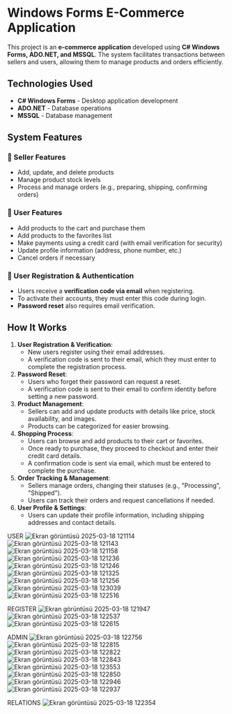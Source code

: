 # Windows Forms E-Commerce Application

This project is an **e-commerce application** developed using **C# Windows Forms, ADO.NET, and MSSQL**. The system facilitates transactions between sellers and users, allowing them to manage products and orders efficiently.

## Technologies Used
- **C# Windows Forms** - Desktop application development
- **ADO.NET** - Database operations
- **MSSQL** - Database management

## System Features

### 🔹 Seller Features
- Add, update, and delete products
- Manage product stock levels
- Process and manage orders (e.g., preparing, shipping, confirming orders)

### 🔹 User Features
- Add products to the cart and purchase them
- Add products to the favorites list
- Make payments using a credit card (with email verification for security)
- Update profile information (address, phone number, etc.)
- Cancel orders if necessary

### 🔹 User Registration & Authentication
- Users receive a **verification code via email** when registering.
- To activate their accounts, they must enter this code during login.
- **Password reset** also requires email verification.

## How It Works
1. **User Registration & Verification**: 
   - New users register using their email addresses.
   - A verification code is sent to their email, which they must enter to complete the registration process.
2. **Password Reset**:
   - Users who forget their password can request a reset.
   - A verification code is sent to their email to confirm identity before setting a new password.
3. **Product Management**:
   - Sellers can add and update products with details like price, stock availability, and images.
   - Products can be categorized for easier browsing.
4. **Shopping Process**:
   - Users can browse and add products to their cart or favorites.
   - Once ready to purchase, they proceed to checkout and enter their credit card details.
   - A confirmation code is sent via email, which must be entered to complete the purchase.
5. **Order Tracking & Management**:
   - Sellers manage orders, changing their statuses (e.g., "Processing", "Shipped").
   - Users can track their orders and request cancellations if needed.
6. **User Profile & Settings**:
   - Users can update their profile information, including shipping addresses and contact details.

USER
![Ekran görüntüsü 2025-03-18 121114](https://github.com/user-attachments/assets/abab0c09-ba1d-4514-8c79-cb2fa5f80682)
![Ekran görüntüsü 2025-03-18 121143](https://github.com/user-attachments/assets/8aa82c24-90fb-4c7b-a726-24b094b87272)
![Ekran görüntüsü 2025-03-18 121158](https://github.com/user-attachments/assets/a43227a0-b930-4ee1-9499-facf30e0e506)
![Ekran görüntüsü 2025-03-18 121236](https://github.com/user-attachments/assets/6d56259a-2fe7-4321-8034-4bc45abdc163)
![Ekran görüntüsü 2025-03-18 121246](https://github.com/user-attachments/assets/f281f661-4f3b-4eba-a688-4b514650cb5a)
![Ekran görüntüsü 2025-03-18 121325](https://github.com/user-attachments/assets/b999cb4b-e475-48b0-877d-df88a843c2a7)
![Ekran görüntüsü 2025-03-18 121256](https://github.com/user-attachments/assets/9c2feae8-7e5e-40d9-b0dd-20d8c90ad178)
![Ekran görüntüsü 2025-03-18 123039](https://github.com/user-attachments/assets/dd254816-0492-4fd6-a875-d9c957c8d434)
![Ekran görüntüsü 2025-03-18 122516](https://github.com/user-attachments/assets/016ca22b-431c-4c37-b6e0-5e7e3bc1313f)

REGISTER
![Ekran görüntüsü 2025-03-18 121947](https://github.com/user-attachments/assets/401b197c-3c8c-47d6-8539-d7d68c88fd5e)
![Ekran görüntüsü 2025-03-18 122537](https://github.com/user-attachments/assets/8de50e8b-7df7-46ba-9632-4115c26bfd61)
![Ekran görüntüsü 2025-03-18 122615](https://github.com/user-attachments/assets/a5a92f79-bb82-4ca3-8860-b0cfb83e713c)

ADMIN
![Ekran görüntüsü 2025-03-18 122756](https://github.com/user-attachments/assets/eacd4a54-8192-4d6b-a0e6-dced34899d3c)
![Ekran görüntüsü 2025-03-18 122815](https://github.com/user-attachments/assets/ea6e5dce-39c3-4f6c-bfc5-dee32ad13719)
![Ekran görüntüsü 2025-03-18 122822](https://github.com/user-attachments/assets/56f0496f-41d2-45f4-8268-b2fb2315df06)
![Ekran görüntüsü 2025-03-18 122843](https://github.com/user-attachments/assets/687c9a0c-0496-47d4-9d05-45fe234ec1e9)
![Ekran görüntüsü 2025-03-18 123553](https://github.com/user-attachments/assets/8f9228f1-1171-4dbe-8e60-72ed6fa31c84)
![Ekran görüntüsü 2025-03-18 122850](https://github.com/user-attachments/assets/c7782d6c-fa14-4515-afeb-12d0cc3a21bb)
![Ekran görüntüsü 2025-03-18 122946](https://github.com/user-attachments/assets/6e8ba5f7-99c3-4220-9e94-c404f7261f13)
![Ekran görüntüsü 2025-03-18 122937](https://github.com/user-attachments/assets/d86c5000-4631-4f6f-831b-5ac3874cc3e4)


RELATIONS
![Ekran görüntüsü 2025-03-18 122354](https://github.com/user-attachments/assets/1c1172cb-2f63-4b11-885f-b2f037b20a3e)


